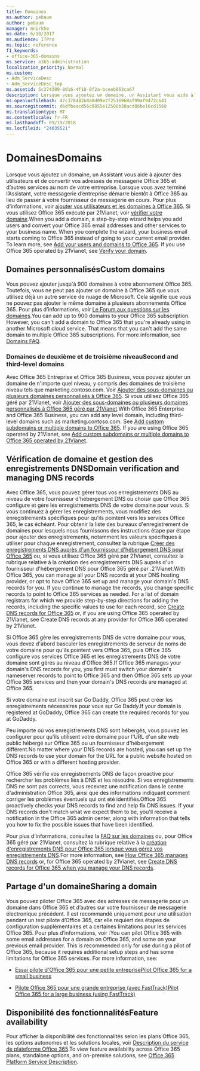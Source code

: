 ```yaml
---
title: Domaines
ms.author: pebaum
author: pebaum
manager: mnirkhe
ms.date: 6/10/2017
ms.audience: ITPro
ms.topic: reference
f1_keywords:
- office-365-domains
ms.service: o365-administration
localization_priority: Normal
ms.custom:
- Adm_ServiceDesc
- Adm_ServiceDesc_top
ms.assetid: 5c374309-8016-4f18-8f2a-bceeb863ca67
description: Lorsque vous ajoutez un domaine, un Assistant vous aide à ajouter des utilisateurs et de convertir vos adresses de messagerie Office 365 et d’autres services au nom de votre entreprise. Lorsque vous avez terminé l’Assistant, votre messagerie d’entreprise démarre bientôt à Office 365 au lieu de passer à votre fournisseur de messagerie en cours. Pour plus d’informations, voir ajouter vos utilisateurs et les domaines à Office 365. Si vous utilisez Office 365 exécuté par 21Vianet, voir vérifier votre domaine.
ms.openlocfilehash: 47c378482b8a8d09e2f2516968af99af9472c641
ms.sourcegitcommit: d6dfbaacd56c0855e12500b38acd06be16cd1560
ms.translationtype: MT
ms.contentlocale: fr-FR
ms.lasthandoff: 09/19/2018
ms.locfileid: "24035521"
---
```

# <a name="domains"></a><span data-ttu-id="cd74e-106">Domaines</span><span class="sxs-lookup"><span data-stu-id="cd74e-106">Domains</span></span>

<span data-ttu-id="cd74e-p102">Lorsque vous ajoutez un domaine, un Assistant vous aide à ajouter des utilisateurs et de convertir vos adresses de messagerie Office 365 et d’autres services au nom de votre entreprise. Lorsque vous avez terminé l’Assistant, votre messagerie d’entreprise démarre bientôt à Office 365 au lieu de passer à votre fournisseur de messagerie en cours. Pour plus d’informations, voir [ajouter vos utilisateurs et les domaines à Office 365](https://support.office.com/article/6383f56d-3d09-4dcb-9b41-b5f5a5efd611). Si vous utilisez Office 365 exécuté par 21Vianet, voir [vérifier votre domaine](http://go.microsoft.com/fwlink/?LinkID=733344&amp;clcid=0x409).</span><span class="sxs-lookup"><span data-stu-id="cd74e-p102">When you add a domain, a step-by-step wizard helps you add users and convert your Office 365 email addresses and other services to your business name. When you complete the wizard, your business email starts coming to Office 365 instead of going to your current email provider. To learn more, see [Add your users and domains to Office 365](https://support.office.com/article/6383f56d-3d09-4dcb-9b41-b5f5a5efd611). If you use Office 365 operated by 21Vianet, see [Verify your domain](http://go.microsoft.com/fwlink/?LinkID=733344&amp;clcid=0x409).</span></span>
  
## <a name="custom-domains"></a><span data-ttu-id="cd74e-111">Domaines personnalisés</span><span class="sxs-lookup"><span data-stu-id="cd74e-111">Custom domains</span></span>
<span data-ttu-id="cd74e-112"><a name="BKMK_CustomDomains"> </a></span><span class="sxs-lookup"><span data-stu-id="cd74e-112"></span></span>

<span data-ttu-id="cd74e-p103">Vous pouvez ajouter jusqu'à 900 domaines à votre abonnement Office 365. Toutefois, vous ne peut pas ajouter un domaine à Office 365 que vous utilisez déjà un autre service de nuage de Microsoft. Cela signifie que vous ne pouvez pas ajouter le même domaine à plusieurs abonnements Office 365. Pour plus d’informations, voir [Le Forum aux questions sur les domaines](https://support.office.com/en-us/article/Domains-FAQ-1272bad0-4bd4-4796-8005-67d6fb3afc5a).</span><span class="sxs-lookup"><span data-stu-id="cd74e-p103">You can add up to 900 domains to your Office 365 subscription. However, you can't add a domain to Office 365 that you're already using in another Microsoft cloud service. That means that you can't add the same domain to multiple Office 365 subscriptions. For more information, see [Domains FAQ](https://support.office.com/en-us/article/Domains-FAQ-1272bad0-4bd4-4796-8005-67d6fb3afc5a).</span></span>
  
### <a name="second-and-third-level-domains"></a><span data-ttu-id="cd74e-117">Domaines de deuxième et de troisième niveau</span><span class="sxs-lookup"><span data-stu-id="cd74e-117">Second and third-level domains</span></span>
<span data-ttu-id="cd74e-118"><a name="BKMK_SecondAndThirdLevelDomains"> </a></span><span class="sxs-lookup"><span data-stu-id="cd74e-118"></span></span>

<span data-ttu-id="cd74e-p104">Avec Office 365 Entreprise et Office 365 Business, vous pouvez ajouter un domaine de n'importe quel niveau, y compris des domaines de troisième niveau tels que marketing.contoso.com. Voir [Ajouter des sous-domaines ou plusieurs domaines personnalisés à Office 365](http://go.microsoft.com/fwlink/?LinkID=733345&amp;clcid=0x409). Si vous utilisez Office 365 géré par 21Vianet, voir [Ajouter des sous-domaines ou plusieurs domaines personnalisés à Office 365 géré par 21Vianet](http://go.microsoft.com/fwlink/?LinkID=733346&amp;clcid=0x409).</span><span class="sxs-lookup"><span data-stu-id="cd74e-p104">With Office 365 Enterprise and Office 365 Business, you can add any level domain, including third-level domains such as marketing.contoso.com. See [Add custom subdomains or multiple domains to Office 365](http://go.microsoft.com/fwlink/?LinkID=733345&amp;clcid=0x409). If you are using Office 365 operated by 21Vianet, see [Add custom subdomains or multiple domains to Office 365 operated by 21Vianet](http://go.microsoft.com/fwlink/?LinkID=733346&amp;clcid=0x409).</span></span>
  
## <a name="domain-verification-and-managing-dns-records"></a><span data-ttu-id="cd74e-122">Vérification de domaine et gestion des enregistrements DNS</span><span class="sxs-lookup"><span data-stu-id="cd74e-122">Domain verification and managing DNS records</span></span>
<span data-ttu-id="cd74e-123"><a name="BKMK_ManagingDNSRecords"> </a></span><span class="sxs-lookup"><span data-stu-id="cd74e-123"></span></span>

<span data-ttu-id="cd74e-p105">Avec Office 365, vous pouvez gérer tous vos enregistrements DNS au niveau de votre fournisseur d'hébergement DNS ou choisir que Office 365 configure et gère les enregistrements DNS de votre domaine pour vous. Si vous continuez à gérer les enregistrements, vous modifiez des enregistrements spécifiques pour qu'ils pointent vers les services Office 365, le cas échéant. Pour obtenir la liste des bureaux d'enregistrement de domaines pour lesquels nous fournissons des instructions étape par étape pour ajouter des enregistrements, notamment les valeurs spécifiques à utiliser pour chaque enregistrement, consultez la rubrique [Créer des enregistrements DNS auprès d'un fournisseur d'hébergement DNS pour Office 365](https://go.microsoft.com/fwlink/p/?LinkID=270173) ou, si vous utilisez Office 365 géré par 21Vianet, consultez la rubrique relative à la création des enregistrements DNS auprès d'un fournisseur d'hébergement DNS pour Office 365 géré par .21Vianet.</span><span class="sxs-lookup"><span data-stu-id="cd74e-p105">With Office 365, you can manage all your DNS records at your DNS hosting provider, or opt to have Office 365 set up and manage your domain's DNS records for you. If you continue to manage the records, you change specific records to point to Office 365 services as needed. For a list of domain registrars for which we provide step-by-step directions for adding the records, including the specific values to use for each record, see [Create DNS records for Office 365](https://go.microsoft.com/fwlink/p/?LinkID=270173) or, if you are using Office 365 operated by 21Vianet, see Create DNS records at any provider for Office 365 operated by 21Vianet.</span></span> 
  
<span data-ttu-id="cd74e-127">Si Office 365 gère les enregistrements DNS de votre domaine pour vous, vous devez d'abord basculer les enregistrements de serveur de noms de votre domaine pour qu'ils pointent vers Office 365, puis Office 365 configure vos services Office 365 et les enregistrements DNS de votre domaine sont gérés au niveau d'Office 365.</span><span class="sxs-lookup"><span data-stu-id="cd74e-127">If Office 365 manages your domain's DNS records for you, you first must switch your domain's nameserver records to point to Office 365 and then Office 365 sets up your Office 365 services and then your domain's DNS records are managed at Office 365.</span></span>
  
<span data-ttu-id="cd74e-128">Si votre domaine est inscrit sur Go Daddy, Office 365 peut créer les enregistrements nécessaires pour vous sur Go Daddy.</span><span class="sxs-lookup"><span data-stu-id="cd74e-128">If your domain is registered at GoDaddy, Office 365 can create the required records for you at GoDaddy.</span></span> 
  
<span data-ttu-id="cd74e-129">Peu importe où vos enregistrements DNS sont hébergés, vous pouvez les configurer pour qu'ils utilisent votre domaine pour l'URL d'un site web public hébergé sur Office 365 ou un fournisseur d'hébergement différent.</span><span class="sxs-lookup"><span data-stu-id="cd74e-129">No matter where your DNS records are hosted, you can set up the DNS records to use your domain for the URL for a public website hosted on Office 365 or with a different hosting provider.</span></span> 
  
<span data-ttu-id="cd74e-p106">Office 365 vérifie vos enregistrements DNS de façon proactive pour rechercher les problèmes liés à DNS et les résoudre. Si vos enregistrements DNS ne sont pas corrects, vous recevrez une notification dans le centre d'administration Office 365, ainsi que des informations indiquant comment corriger les problèmes éventuels qui ont été identifiés.</span><span class="sxs-lookup"><span data-stu-id="cd74e-p106">Office 365 proactively checks your DNS records to find and help fix DNS issues. If your DNS records don't match what we expect them to be, you'll receive a notification in the Office 365 admin center, along with information that tells you how to fix the possible issues that have been identified.</span></span>
  
<span data-ttu-id="cd74e-132">Pour plus d'informations, consultez la [FAQ sur les domaines](https://go.microsoft.com/fwlink/p/?LinkID=270144) ou, pour Office 365 géré par 21Vianet, consultez la rubrique relative à la [création d'enregistrements DNS pour Office 365 lorsque vous gérez vos enregistrements DNS](http://go.microsoft.com/fwlink/?LinkID=817326&amp;clcid=0x409).</span><span class="sxs-lookup"><span data-stu-id="cd74e-132">For more information, see [How Office 365 manages DNS records](https://go.microsoft.com/fwlink/p/?LinkID=270144) or, for Office 365 operated by 21Vianet, see [Create DNS records for Office 365 when you manage your DNS records](http://go.microsoft.com/fwlink/?LinkID=817326&amp;clcid=0x409).</span></span>
  
## <a name="sharing-a-domain"></a><span data-ttu-id="cd74e-133">Partage d'un domaine</span><span class="sxs-lookup"><span data-stu-id="cd74e-133">Sharing a domain</span></span>
<span data-ttu-id="cd74e-134"><a name="BKMK_ManagingDNSRecords"> </a></span><span class="sxs-lookup"><span data-stu-id="cd74e-134"></span></span>

<span data-ttu-id="cd74e-p107">Vous pouvez piloter Office 365 avec des adresses de messagerie pour un domaine dans Office 365 et d’autres sur votre fournisseur de messagerie électronique précédent. Il est recommandé uniquement pour une utilisation pendant un test pilote d’Office 365, car elle requiert des étapes de configuration supplémentaires et a certaines limitations pour les services Office 365. Pour plus d’informations, voir :</span><span class="sxs-lookup"><span data-stu-id="cd74e-p107">You can pilot Office 365 with some email addresses for a domain on Office 365, and some on your previous email provider. This is recommended only for use during a pilot of Office 365, because it requires additional setup steps and has some limitations for Office 365 services. For more information, see:</span></span>
  
- [<span data-ttu-id="cd74e-138">Essai pilote d'Office 365 pour une petite entreprise</span><span class="sxs-lookup"><span data-stu-id="cd74e-138">Pilot Office 365 for a small business</span></span>](https://support.office.com/article/39cee536-6a03-40cf-b9c1-f301bb6001d7)
    
- [<span data-ttu-id="cd74e-139">Pilote Office 365 pour une grande entreprise (avec FastTrack)</span><span class="sxs-lookup"><span data-stu-id="cd74e-139">Pilot Office 365 for a large business (using FastTrack)</span></span>](https://fasttrack.office.com/onboard)
    
## <a name="feature-availability"></a><span data-ttu-id="cd74e-140">Disponibilité des fonctionnalités</span><span class="sxs-lookup"><span data-stu-id="cd74e-140">Feature availability</span></span>
<span data-ttu-id="cd74e-141"><a name="BKMK_ManagingDNSRecords"> </a></span><span class="sxs-lookup"><span data-stu-id="cd74e-141"></span></span>

<span data-ttu-id="cd74e-142">Pour afficher la disponibilité des fonctionnalités selon les plans Office 365, les options autonomes et les solutions locales, voir [Description du service de plateforme Office 365](https://technet.microsoft.com/en-us/library/office-365-platform-service-description.aspx).</span><span class="sxs-lookup"><span data-stu-id="cd74e-142">To view feature availability across Office 365 plans, standalone options, and on-premise solutions, see [Office 365 Platform Service Description](https://technet.microsoft.com/en-us/library/office-365-platform-service-description.aspx).</span></span>
  

